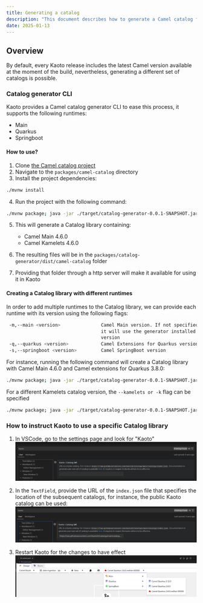 ```yaml
---
title: Generating a catalog
description: "This document describes how to generate a Camel catalog for Kaoto."
date: 2025-01-13
---
```


## Overview
By default, every Kaoto release includes the latest Camel version available at the moment of the build, nevertheless, generating a different set of catalogs is possible.

### Catalog generator CLI
Kaoto provides a Camel catalog generator CLI to ease this process, it supports the following runtimes:
* Main
* Quarkus
* Springboot

#### How to use?

1. Clone [the Camel catalog project](git@github.com:KaotoIO/camel-catalog.git)
2. Navigate to the `packages/camel-catalog` directory
3. Install the project dependencies:
```bash
./mvnw install
```

4. Run the project with the following command:
```bash
./mvnw package; java -jar ./target/catalog-generator-0.0.1-SNAPSHOT.jar -o ./dist/camel-catalog -k 4.6.0 -m 4.6.0 -n "My Catalog"
```

5. This will generate a Catalog library containing:
    * Camel Main 4.6.0
    * Camel Kamelets 4.6.0


6. The resulting files will be in the `packages/catalog-generator/dist/camel-catalog` folder

7. Providing that folder through a http server will make it available for using it in Kaoto

#### Creating a Catalog library with different runtimes
In order to add multiple runtimes to the Catalog library, we can provide each runtime with its version using the following flags:

```bash
 -m,--main <version>               Camel Main version. If not specified,
                                   it will use the generator installed
                                   version
 -q,--quarkus <version>            Camel Extensions for Quarkus version
 -s,--springboot <version>         Camel SpringBoot version
```

For instance, running the following command will create a Catalog library with Camel Main 4.6.0 and Camel extensions for Quarkus 3.8.0:
```bash
./mvnw package; java -jar ./target/catalog-generator-0.0.1-SNAPSHOT.jar -o ./dist/camel-catalog -k 4.6.0 -m 4.6.0 -q 3.8.0 -n "My Catalog"
```

For a different Kamelets catalog version, the `--kamelets or -k` flag can be specified
```bash
./mvnw package; java -jar ./target/catalog-generator-0.0.1-SNAPSHOT.jar -o ./dist/camel-catalog -k 4.5.0 -m 4.6.0  -n "My Catalog"
```

### How to instruct Kaoto to use a specific Catalog library
1. In VSCode, go to the settings page and look for "Kaoto"
![VSCode Kaoto settings](vscode-kaoto-settings.png)

2. In the `TextField`, provide the URL of the `index.json` file that specifies the location of the subsequent catalogs, for instance, the public Kaoto catalog can be used:
![Setting a Kaoto catalog URL](setting-kaoto-catalog-url.png)

3. Restart Kaoto for the changes to have effect
![KAoto runtime selector](kaoto-runtime-selector.png)
